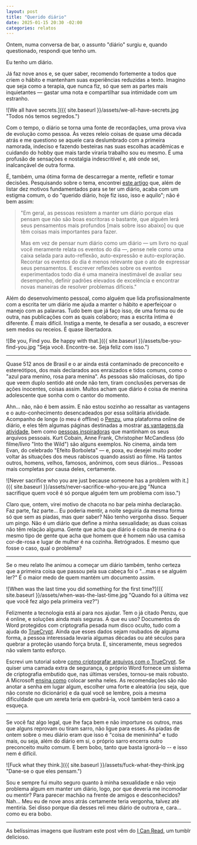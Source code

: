 ```yaml
---
layout: post
title: "Querido diário"
date: 2025-01-15 20:30 -02:00
categories: relatos
---
```

Ontem, numa conversa de bar, o assunto "diário" surgiu e, quando questionado, respondi que tenho um.

Eu tenho um diário.

Já faz nove anos e, se quer saber, recomendo fortemente a todos que criem o hábito e mantenham suas experiências reduzidas a texto. Imagino que seja como a terapia, que nunca fiz, só que sem as partes mais inquietantes — gastar uma nota e compartilhar sua intimidade com um estranho.

![We all have secrets.]({{ site.baseurl }}/assets/we-all-have-secrets.jpg "Todos nós temos segredos.")

Com o tempo, o diário se torna uma fonte de recordações, uma prova viva de evolução como pessoa. Às vezes releio coisas de quase uma década atrás e me questiono se aquele cara deslumbrado com a primeira namorada, indeciso e fazendo besteiras nas suas escolhas acadêmicas e cuidando do hobby que mais tarde viraria trabalho sou eu mesmo. É uma profusão de sensações e nostalgia indescritível e, até onde sei, inalcançável de outra forma.

É, também, uma ótima forma de descarregar a mente, refletir e tomar decisões. Pesquisando sobre o tema, encontrei [este artigo](http://ririanproject.com/2006/09/22/10-reasons-to-keep-a-journal/) que, além de listar dez motivos fundamentados para se ter um diário, acaba com um estigma comum, o do "querido diário, hoje fiz isso, isso e aquilo"; não é bem assim:

> "Em geral, as pessoas resistem a manter um diário porque elas pensam que não são boas escritoras o bastante, que alguém lerá seus pensamentos mais profundos [mais sobre isso abaixo] ou que têm coisas mais importantes para fazer.
>
> Mas em vez de pensar num diário como um diário — um livro no qual você meramente relata os eventos do dia —, pense nele como uma caixa selada para auto-reflexão, auto-expressão e auto-exploração. Recontar os eventos do dia é menos relevante que o ato de expressar seus pensamentos. E escrever reflexões sobre os eventos experimentados todo dia é uma maneira inestimável de avaliar seu desempenho, definir padrões elevados de excelência e encontrar novas maneiras de resolver problemas difíceis."

Além do desenvolvimento pessoal, como alguém que lida profissionalmente com a escrita ter um diário me ajuda a manter o hábito e aperfeiçoar o manejo com as palavras. Tudo bem que já faço isso, de uma forma ou de outra, nas publicações com as quais colaboro; mas a escrita íntima é diferente. É mais difícil. Instiga a mente, te desafia a ser ousado, a escrever sem medos ou receios. É quase libertadora.

![Be you, Find you. Be happy with that.]({{ site.baseurl }}/assets/be-you-find-you.jpg "Seja você. Encontre-se. Seja feliz com isso.")

***

Quase 512 anos de Brasil e o ar ainda está contaminado de preconceito e estereótipos, dos mais declarados aos enraizados e tidos comuns, como o "azul para menino, rosa para menina". As pessoas são maliciosas, do tipo que veem duplo sentido até onde não tem, tiram conclusões perversas de ações inocentes, coisas assim. Muitos acham que diário é coisa de menina adolescente que sonha com o cantor do momento.

Ahn... não, não é bem assim. E não estou sozinho ao ressaltar as vantagens e o auto-conhecimento desencadeados por essa solitária atividade. Acompanho de longe (o meu é offline) o [Penzu](http://penzu.com), uma plataforma online de diário, e eles têm algumas páginas destinadas a mostrar [as vantagens da atividade](https://penzu.com/content/why/health), bem como [pessoas inspiradoras](https://penzu.com/content/why/inspired) que mantinham os seus arquivos pessoais. Kurt Cobain, Anne Frank, Christopher McCandless (do filme/livro "Into the Wild") são alguns exemplos. No cinema, ainda tem Evan, do celebrado "Efeito Borboleta" — e, poxa, eu desejei muito poder voltar às situações dos meus rabiscos quando assisti ao filme. Há tantos outros, homens, velhos, famosos, anônimos, com seus diários... Pessoas mais completas por causa deles, certamente.

![Never sacrifice who you are just because someone has a problem with it.]({{ site.baseurl }}/assets/never-sacrifice-who-you-are.jpg "Nunca sacrifique quem você é só porque alguém tem um problema com isso.")

Claro que, ontem, virei motivo de chacota no bar pela minha declaração. Faz parte, faz parte... Eu poderia mentir, a noite seguiria da mesma forma só que sem as piadas, mas quer saber? Não tenho vergonha disso. Sequer um pingo. Não é um diário que define a minha sexualidade; as duas coisas não têm relação alguma. Gente que acha que diário é coisa de menina é o mesmo tipo de gente que acha que homem que é homem não usa camisa cor-de-rosa e lugar de mulher é na cozinha. Retrógrados. E mesmo que fosse o caso, qual o problema?

***

Se o meu relato lhe animou a começar um diário também, tenho certeza que a primeira coisa que passou pela sua cabeça foi o "...mas e se alguém ler?" É o maior medo de quem mantém um documento assim.

![When was the last time you did something for the first time?]({{ site.baseurl }}/assets/when-was-the-last-time.jpg "Quando foi a última vez que você fez algo pela primeira vez?")

Felizmente a tecnologia está aí para nos ajudar. Tem o já citado Penzu, que é online, e soluções ainda mais seguras. A que eu uso? Documentos do Word protegidos com criptografia pesada num disco oculto, tudo com a ajuda do [TrueCrypt](http://www.truecrypt.org/). Ainda que esses dados sejam roubados de alguma forma, a pessoa interessada levaria algumas décadas ou até séculos para quebrar a proteção usando força bruta. E, sinceramente, meus segredos não valem tanto esforço.

Escrevi um tutorial sobre [como criptografar arquivos com o TrueCrypt](http://www.gemind.com.br/6530/truecrypt-proteger-arquivos-criptografia/). Se quiser uma camada extra de segurança, o próprio Word fornece um sistema de criptografia embutido que, nas últimas versões, tornou-se mais robusto. A Microsoft [ensina como](http://office.microsoft.com/pt-br/word-help/aplicar-uma-senha-a-um-documento-HA010372707.aspx?CTT=1) colocar senha neles. As recomendações são não anotar a senha em lugar algum, escolher uma forte e aleatória (ou seja, que não conste no dicionário) e da qual você se lembre, pois a mesma dificuldade que um xereta teria em quebrá-la, você também terá caso a esqueça.

***

Se você faz algo legal, que lhe faça bem e não importune os outros, mas que alguns reprovam ou tiram sarro, não ligue para esses. As piadas de ontem sobre o meu diário eram que isso é "coisa de menininha" e tudo mais, ou seja, além do diário em si, o próprio sarro encerra outro preconceito muito comum. E bem bobo, tanto que basta ignorá-lo -- e isso nem é difícil.

![Fuck what they think.]({{ site.baseurl }}/assets/fuck-what-they-think.jpg "Dane-se o que eles pensam.")

Sou e sempre fui muito seguro quanto à minha sexualidade e não vejo problema algum em manter um diário, logo, por que deveria me incomodar ou mentir? Para parecer machão na frente de amigos e desconhecidos? Nah... Meu eu de nove anos atrás certamente teria vergonha, talvez até mentiria. Sei disso porque dia desses reli meu diário de outrora e, cara... como eu era bobo.

***

As belíssimas imagens que ilustram este post vêm do [I Can Read](http://icanread.tumblr.com/), um tumblr delicioso.
